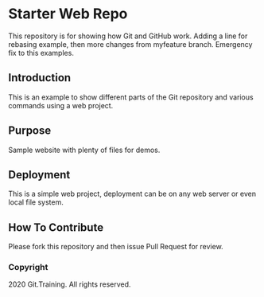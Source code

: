 # Starter Web Repo

This repository is for showing how Git and GitHub work. Adding a line for rebasing example, then more changes from myfeature branch. Emergency fix to this examples.

## Introduction

This is an example to show different parts of the Git repository and various commands using a web project.

## Purpose

Sample website with plenty of files for demos.

## Deployment

This is a simple web project, deployment can be on any web server or even local file system.

## How To Contribute

Please fork this repository and then issue Pull Request for review.

### Copyright

2020 Git.Training. All rights reserved.
